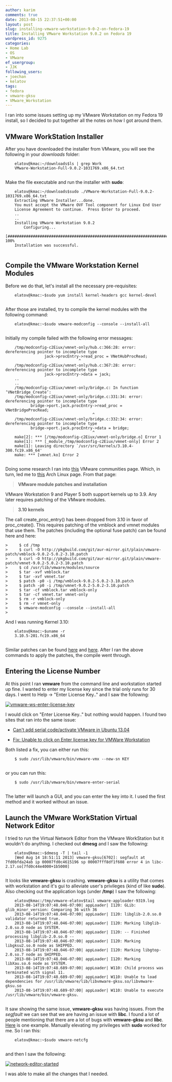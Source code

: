 ```yaml
---
author: karim
comments: true
date: 2013-08-15 22:37:51+00:00
layout: post
slug: installing-vmware-workstation-9-0-2-on-fedora-19
title: Installing VMware Workstation 9.0.2 on Fedora 19
wordpress_id: 9275
categories:
- Home Lab
- OS
- VMware
ef_usergroup:
- JJK
following_users:
- joechan
- kelatov
tags:
- fedora
- vmware-gksu
- VMware_Workstation
---
```


I ran into some issues setting up my VMware Workstation on my Fedora 19 install, so I decided to put together all the notes on how I got around them.





## VMware WorkStation Installer





After you have downloaded the installer from VMware, you will see the following in your _downloads_ folder:




    

```
    elatov@kmac:~/downloads$ls | grep Work
    VMware-Workstation-Full-9.0.2-1031769.x86_64.txt
    
```






Make the file executable and run the installer with **sudo**:




    

```
    elatov@kmac:~/downloads$sudo ./VMware-Workstation-Full-9.0.2-1031769.x86_64.txt 
    Extracting VMware Installer...done.
    You must accept the VMware OVF Tool component for Linux End User
    License Agreement to continue.  Press Enter to proceed.
    ..
    ..
    Installing VMware Workstation 9.0.2
        Configuring...
    [######################################################################] 100%
    Installation was successful.
    
```






## Compile the VMware Workstation Kernel Modules





Before we do that, let's install all the necessary pre-requisites:




    

```
    elatov@kmac:~$sudo yum install kernel-headers gcc kernel-devel
    
```






After those are installed, try to compile the kernel modules with the following command:




    

```
    elatov@kmac:~$sudo vmware-modconfig --console --install-all
    
```






Initially my compile failed with the following error messages:




    

```
    /tmp/modconfig-c2Eiux/vmnet-only/hub.c:366:28: error: dereferencing pointer to incomplete type
                 jack->procEntry->read_proc = VNetHubProcRead;
                                ^
    /tmp/modconfig-c2Eiux/vmnet-only/hub.c:367:28: error: dereferencing pointer to incomplete type
                 jack->procEntry->data = jack;
    ..
    ..
    /tmp/modconfig-c2Eiux/vmnet-only/bridge.c: In function ‘VNetBridge_Create’:
    /tmp/modconfig-c2Eiux/vmnet-only/bridge.c:331:34: error: dereferencing pointer to incomplete type
           bridge->port.jack.procEntry->read_proc = VNetBridgeProcRead;
                                      ^
    /tmp/modconfig-c2Eiux/vmnet-only/bridge.c:332:34: error: dereferencing pointer to incomplete type
           bridge->port.jack.procEntry->data = bridge;
                                      ^
    make[2]: *** [/tmp/modconfig-c2Eiux/vmnet-only/bridge.o] Error 1
    make[1]: *** [_module_/tmp/modconfig-c2Eiux/vmnet-only] Error 2
    make[1]: Leaving directory `/usr/src/kernels/3.10.4-300.fc19.x86_64'
    make: *** [vmnet.ko] Error 2
    
```






Doing some research I ran into [this](https://communities.vmware.com/thread/453956) VMware communities page. Which, in turn, led me to [this](https://wiki.archlinux.org/index.php/VMware#3.10_kernels) Arch Linux page. From that page:





> 
  
> 
> **VMware module patches and installation**  

  VMware Workstation 9 and Player 5 both support kernels up to 3.9. Any later requires patching of the VMware modules.
> 
> 
  
  
> 
> **3.10 kernels**  

  The call create_proc_entry() has been dropped from 3.10 in favor of proc_create(). This requires patching of the vmblock and vmnet modules that use them. The patches (including the optional fuse patch) can be found here and here:
> 
> 


>     

```
>     $ cd /tmp
>     $ curl -O http://pkgbuild.com/git/aur-mirror.git/plain/vmware-patch/vmblock-9.0.2-5.0.2-3.10.patch
>     $ curl -O http://pkgbuild.com/git/aur-mirror.git/plain/vmware-patch/vmnet-9.0.2-5.0.2-3.10.patch
>     $ cd /usr/lib/vmware/modules/source
>     $ tar -xvf vmblock.tar
>     $ tar -xvf vmnet.tar
>     $ patch -p0 -i /tmp/vmblock-9.0.2-5.0.2-3.10.patch
>     $ patch -p0 -i /tmp/vmnet-9.0.2-5.0.2-3.10.patch
>     $ tar -cf vmblock.tar vmblock-only
>     $ tar -cf vmnet.tar vmnet-only
>     $ rm -r vmblock-only
>     $ rm -r vmnet-only
>     $ vmware-modconfig --console --install-all
>     
```

> 
> 






And I was running Kernel 3.10:




    

```
    elatov@kmac:~$uname -r
    3.10.5-201.fc19.x86_64
    
```






Similar patches can be found [here](http://mysticalzero.blogspot.com/2013/07/vmblock-patch-for-linux-310-vmware.html) and [here](https://communities.vmware.com/thread/446113?start=0&tstart=0). After I ran the above commands to apply the patches, the compile went through.





## Entering the License Number





At this point I ran **vmware** from the command line and workstation started up fine. I wanted to enter my license key since the trial only runs for 30 days. I went to Help -> "Enter License Key.." and I saw the following:





[![vmware-ws-enter-license-key](http://virtuallyhyper.com/wp-content/uploads/2013/08/vmware-ws-enter-license-key.png)](http://virtuallyhyper.com/wp-content/uploads/2013/08/vmware-ws-enter-license-key.png)





I would click on "Enter License Key.." but nothing would happen. I found two sites that ran into the same issue:







  * [Can't add serial code/activate VMware in Ubuntu 13.04](http://askubuntu.com/questions/285373/cant-add-serial-code-activate-vmware-in-ubuntu-13-04)


  * [Fix: Unable to click on Enter license key for VMWare Workstation](http://platonic.techfiz.info/2013/05/fix-unable-to-click-on-enter-license-key-for-vmware-workstation/)





Both listed a fix, you can either run this:




    

```
    $ sudo /usr/lib/vmware/bin/vmware-vmx --new-sn KEY
    
```






or you can run this:




    

```
    $ sudo /usr/lib/vmware/bin/vmware-enter-serial
    
```






The latter will launch a GUI, and you can enter the key into it. I used the first method and it worked without an issue.





## Launch the VMware WorkStation Virtual Network Editor





I tried to run the Virtual Network Editor from the VMware WorkStation but it wouldn't do anything. I checked out **dmesg** and I saw the following:




    

```
    elatov@kmac:~$dmesg -T | tail -1
    [Wed Aug 14 18:51:11 2013] vmware-gksu[6702]: segfault at 7fd0bfda24ab ip 00007fd0c4615196 sp 00007fff8df1f608 error 4 in libc-2.17.so[7fd0c44e4000+1b5000]
    
```






It looks like **vmware-gksu** is crashing. **vmware-gksu** is a utility that comes with workstation and it's gui to alleviate user's privileges (kind of like **sudo**). Also checking out the application logs (under **/tmp**) I saw the following:




    

```
    elatov@kmac:/tmp/vmware-elatov$tail vmware-apploader-9319.log
    2013-08-14T19:07:48.046-07:00| appLoader| I120: GLib: glib_minor_version: Comparing 36 with 36
    2013-08-14T19:07:48.046-07:00| appLoader| I120: libglib-2.0.so.0 validator returned true.
    2013-08-14T19:07:48.046-07:00| appLoader| I120: Marking libglib-2.0.so.0 node as SYSTEM.
    2013-08-14T19:07:48.046-07:00| appLoader| I120: -- Finished processing libglib-2.0.so.0 --
    2013-08-14T19:07:48.046-07:00| appLoader| I120: Marking libgksu2.so.0 node as SHIPPED.
    2013-08-14T19:07:48.046-07:00| appLoader| I120: Marking libgtop-2.0.so.7 node as SHIPPED.
    2013-08-14T19:07:48.046-07:00| appLoader| I120: Marking libXau.so.6 node as SYSTEM.
    2013-08-14T19:07:48.689-07:00| appLoader| W110: Child process was terminated with signal 11.
    2013-08-14T19:07:48.689-07:00| appLoader| W110: Unable to load dependencies for /usr/lib/vmware/lib/libvmware-gksu.so/libvmware-gksu.so
    2013-08-14T19:07:48.689-07:00| appLoader| W110: Unable to execute /usr/lib/vmware/bin/vmware-gksu.
    
```






It saw showing the same issue, **vmware-gksu** was having issues. From the _segfault_ we can see that we are having an issue with **libc**. I found a lot of people mentioning that there are a lot of bugs with **vmware-gksu** and **libc**. [Here](http://www.kubuntuforums.net/showthread.php?62913) is one example. Manually elevating my privileges with **sudo** worked for me. So I ran this:




    

```
    elatov@kmac:~$sudo vmware-netcfg
    
```






and then I saw the following:





[![network-editor-started](http://virtuallyhyper.com/wp-content/uploads/2013/08/network-editor-started.png)](http://virtuallyhyper.com/wp-content/uploads/2013/08/network-editor-started.png)





I was able to make all the changes that I needed.



